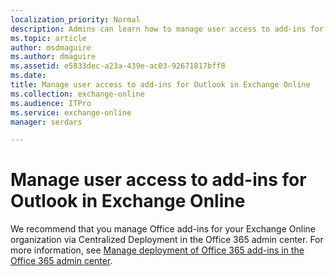 ```yaml
---
localization_priority: Normal
description: Admins can learn how to manage user access to add-ins for Outlook in Exchange Online.
ms.topic: article
author: msdmaguire
ms.author: dmaguire
ms.assetid: e5833dec-a23a-439e-ac03-92671817bff8
ms.date: 
title: Manage user access to add-ins for Outlook in Exchange Online
ms.collection: exchange-online
ms.audience: ITPro
ms.service: exchange-online
manager: serdars

---
```


# Manage user access to add-ins for Outlook in Exchange Online

We recommend that you manage Office add-ins for your Exchange Online organization via Centralized Deployment in the Office 365 admin center. For more information, see [Manage deployment of Office 365 add-ins in the Office 365 admin center](https://docs.microsoft.com/office365/admin/manage/manage-deployment-of-add-ins).

